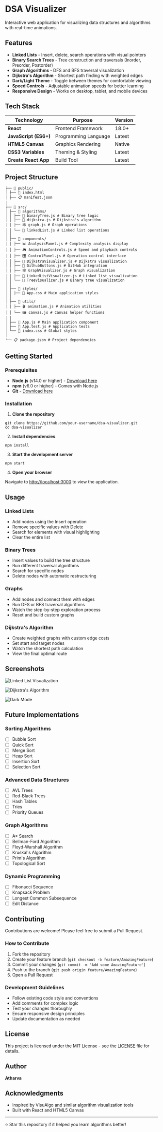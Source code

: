 # DSA Visualizer

Interactive web application for visualizing data structures and algorithms with real-time animations.

## Features

- **Linked Lists** - Insert, delete, search operations with visual pointers
- **Binary Search Trees** - Tree construction and traversals (Inorder, Preorder, Postorder)
- **Graph Algorithms** - DFS and BFS traversal visualization
- **Dijkstra's Algorithm** - Shortest path finding with weighted edges
- **Dark/Light Theme** - Toggle between themes for comfortable viewing
- **Speed Controls** - Adjustable animation speeds for better learning
- **Responsive Design** - Works on desktop, tablet, and mobile devices

## Tech Stack

| Technology | Purpose | Version |
|------------|---------|---------|
| **React** | Frontend Framework | 18.0+ |
| **JavaScript (ES6+)** | Programming Language | Latest |
| **HTML5 Canvas** | Graphics Rendering | Native |
| **CSS3 Variables** | Theming & Styling | Latest |
| **Create React App** | Build Tool | Latest |

## Project Structure

```DSA-VISUALIZER/
├── 📂 public/
│ ├── 📄 index.html
│ ├── 📋 manifest.json
│
├── 📂 src/
│ ├── 📂 algorithms/
│ │ ├── 🌳 binaryTree.js # Binary tree logic
│ │ ├── 🎯 dijkstra.js # Dijkstra's algorithm
│ │ ├── 🕸️ graph.js # Graph operations
│ │ └── 🔗 linkedList.js # Linked list operations
│ │
│ ├── 📂 components/
│ │ ├── 📊 AnalysisPanel.js # Complexity analysis display
│ │ ├── 🎮 AnimationControls.js # Speed and playback controls
│ │ ├── 🎛️ ControlPanel.js # Operation control interface
│ │ ├── 🎯 DijkstraVisualizer.js # Dijkstra visualization
│ │ ├── 🐙 GithubButtons.js # GitHub integration
│ │ ├── 🕸️ GraphVisualizer.js # Graph visualization
│ │ ├── 🔗 LinkedListVisualizer.js # Linked list visualization
│ │ └── 🌳 TreeVisualizer.js # Binary tree visualization
│ │
│ ├── 📂 styles/
│ │ ├── 🎨 App.css # Main application styles
│ │
│ ├── 📂 utils/
│ │ ├── 🎬 animation.js # Animation utilities
│ │ └── 🖼️ canvas.js # Canvas helper functions
│ │
│ ├── 📱 App.js # Main application component
│ ├── 🧪 App.test.js # Application tests
│ └── 🎨 index.css # Global styles
│
└── 📋 package.json # Project dependencies
```


## Getting Started

### Prerequisites

- **Node.js** (v14.0 or higher) - [Download here](https://nodejs.org/)
- **npm** (v6.0 or higher) - Comes with Node.js
- **Git** - [Download here](https://git-scm.com/)

### Installation

1. **Clone the repository**
```
git clone https://github.com/your-username/dsa-visualizer.git
cd dsa-visualizer
```

2. **Install dependencies**
```
npm install
```

3. **Start the development server**
```
npm start
```

4. **Open your browser**

Navigate to [http://localhost:3000](http://localhost:3000) to view the application.


## Usage

### Linked Lists
- Add nodes using the Insert operation
- Remove specific values with Delete
- Search for elements with visual highlighting
- Clear the entire list

### Binary Trees
- Insert values to build the tree structure
- Run different traversal algorithms
- Search for specific nodes
- Delete nodes with automatic restructuring

### Graphs
- Add nodes and connect them with edges
- Run DFS or BFS traversal algorithms
- Watch the step-by-step exploration process
- Reset and build custom graphs

### Dijkstra's Algorithm
- Create weighted graphs with custom edge costs
- Set start and target nodes
- Watch the shortest path calculation
- View the final optimal route

## Screenshots

![Linked List Visualization](./public/image.png)

![Dijkstra's Algorithm](./public/image-2.png)

![Dark Mode](./public/image-1.png)

## Future Implementations

### Sorting Algorithms
- [ ] Bubble Sort
- [ ] Quick Sort  
- [ ] Merge Sort
- [ ] Heap Sort
- [ ] Insertion Sort
- [ ] Selection Sort

### Advanced Data Structures
- [ ] AVL Trees
- [ ] Red-Black Trees
- [ ] Hash Tables
- [ ] Tries
- [ ] Priority Queues

### Graph Algorithms
- [ ] A* Search
- [ ] Bellman-Ford Algorithm
- [ ] Floyd-Warshall Algorithm
- [ ] Kruskal's Algorithm
- [ ] Prim's Algorithm
- [ ] Topological Sort

### Dynamic Programming
- [ ] Fibonacci Sequence
- [ ] Knapsack Problem
- [ ] Longest Common Subsequence
- [ ] Edit Distance

## Contributing

Contributions are welcome! Please feel free to submit a Pull Request.

### How to Contribute

1. Fork the repository
2. Create your feature branch (`git checkout -b feature/AmazingFeature`)
3. Commit your changes (`git commit -m 'Add some AmazingFeature'`)
4. Push to the branch (`git push origin feature/AmazingFeature`)
5. Open a Pull Request

### Development Guidelines

- Follow existing code style and conventions
- Add comments for complex logic
- Test your changes thoroughly
- Ensure responsive design principles
- Update documentation as needed

## License

This project is licensed under the MIT License - see the [LICENSE](LICENSE) file for details.

## Author

**Atharva**

## Acknowledgments

- Inspired by VisuAlgo and similar algorithm visualization tools
- Built with React and HTML5 Canvas

---

⭐ Star this repository if it helped you learn algorithms better!


